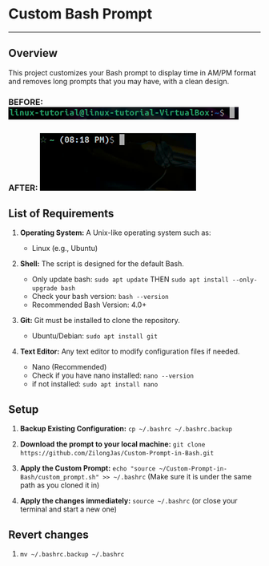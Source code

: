 # Custom Bash Prompt
---------------------
## Overview
This project customizes your Bash prompt to display time in AM/PM format and removes long prompts that you may have, with a clean design.

### BEFORE: ![before](/images/before.png) 
### AFTER: ![before](/images/prompt.gif) 

## List of Requirements
1. **Operating System:**
A Unix-like operating system such as:
	- Linux (e.g., Ubuntu)

2. **Shell:**
The script is designed for the default Bash.
	- Only update bash: ```sudo apt update``` THEN ```sudo apt install --only-upgrade bash```
	- Check your bash version: ```bash --version```
  	- Recommended Bash Version: 4.0+

3. **Git:**
Git must be installed to clone the repository.
	- Ubuntu/Debian: ```sudo apt install git```

4. **Text Editor:**
Any text editor to modify configuration files if needed.
	- Nano (Recommended)
	- Check if you have nano installed: ```nano --version```
	- if not installed: ```sudo apt install nano```

## Setup
1. **Backup Existing Configuration:** ```cp ~/.bashrc ~/.bashrc.backup```

2. **Download the prompt to your local machine:** ```git clone https://github.com/ZilongJas/Custom-Prompt-in-Bash.git```

3. **Apply the Custom Prompt:** ```echo "source ~/Custom-Prompt-in-Bash/custom_prompt.sh" >> ~/.bashrc```
(Make sure it is under the same path as you cloned it in)

4. **Apply the changes immediately:** ```source ~/.bashrc``` (or close your terminal and start a new one)

## Revert changes
1. ```mv ~/.bashrc.backup ~/.bashrc```

